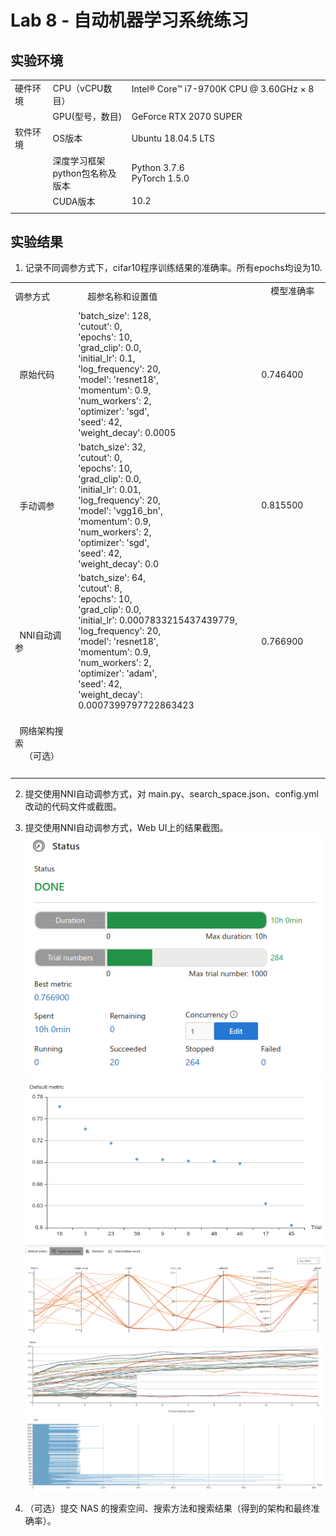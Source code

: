 # Lab 8 - 自动机器学习系统练习

## 实验环境

||||
|--------|--------------|--------------------------|
|硬件环境|CPU（vCPU数目）|Intel® Core™ i7-9700K CPU @ 3.60GHz × 8  &nbsp; &nbsp; &nbsp; &nbsp; &nbsp; &nbsp; &nbsp; &nbsp; &nbsp; &nbsp; &nbsp; |
||GPU(型号，数目)|GeForce RTX 2070 SUPER|
|软件环境|OS版本|Ubuntu 18.04.5 LTS|
||深度学习框架<br>python包名称及版本|Python 3.7.6<br>PyTorch 1.5.0|
||CUDA版本|10.2|
||||

## 实验结果

1.	记录不同调参方式下，cifar10程序训练结果的准确率。所有epochs均设为10.

||||
|---------|-----------------|------------|
| 调参方式 | &nbsp; &nbsp; 超参名称和设置值 &nbsp; &nbsp; | &nbsp; &nbsp; 模型准确率 &nbsp; &nbsp; |
| &nbsp; <br /> &nbsp; 原始代码 &nbsp; <br /> &nbsp; |'batch_size': 128,<br />'cutout': 0,<br />'epochs': 10,<br />'grad_clip': 0.0,<br />'initial_lr': 0.1,<br />'log_frequency': 20,<br />'model': 'resnet18',<br />'momentum': 0.9,<br />'num_workers': 2,<br />'optimizer': 'sgd',<br />'seed': 42,<br />'weight_decay': 0.0005|0.746400|
| &nbsp; <br /> &nbsp; 手动调参 &nbsp; <br /> &nbsp; |'batch_size': 32,<br />'cutout': 0,<br />'epochs': 10,<br />'grad_clip': 0.0,<br />'initial_lr': 0.01,<br />'log_frequency': 20,<br />'model': 'vgg16_bn',<br />'momentum': 0.9,<br />'num_workers': 2,<br />'optimizer': 'sgd',<br />'seed': 42,<br />'weight_decay': 0.0|0.815500|
| &nbsp; <br /> &nbsp; NNI自动调参 &nbsp; <br /> &nbsp; |'batch_size': 64,<br />'cutout': 8,<br />'epochs': 10,<br />'grad_clip': 0.0,<br />'initial_lr': 0.0007833215437439779,<br />'log_frequency': 20,<br />'model': 'resnet18',<br />'momentum': 0.9,<br />'num_workers': 2,<br />'optimizer': 'adam',<br />'seed': 42,<br />'weight_decay': 0.0007399797722863423|0.766900|
| &nbsp; <br /> &nbsp; 网络架构搜索 <br />&nbsp; &nbsp; （可选） <br /> &nbsp; |||
||||
2.	提交使用NNI自动调参方式，对 main.py、search_space.json、config.yml 改动的代码文件或截图。

3.	提交使用NNI自动调参方式，Web UI上的结果截图。
![](imgs/Screenshot%20from%202021-04-09%2011-06-54.png)
![](imgs/Screenshot%20from%202021-04-09%2011-07-46.png)
![](imgs/Screenshot%20from%202021-04-09%2011-08-15.png)
![](imgs/Screenshot%20from%202021-04-09%2011-09-54.png)
![](imgs/Screenshot%20from%202021-04-09%2011-10-11.png)

4.	（可选）提交 NAS 的搜索空间、搜索方法和搜索结果（得到的架构和最终准确率）。

<br />

<br />

<br />

<br />

<br />
